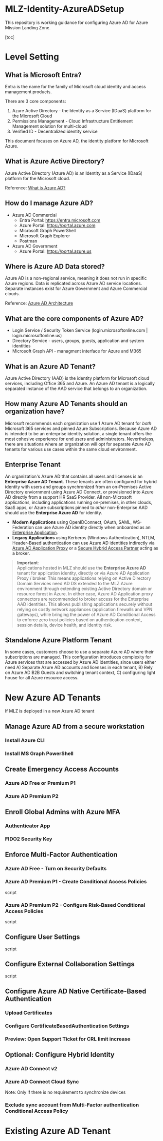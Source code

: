# MLZ-Identity-AzureADSetup
This repository is working guidance for configuring Azure AD for Azure Mission Landing Zone.

[toc]

# Level Setting

## What is Microsoft Entra?
Entra is the name for the family of Microsoft cloud identity and access management products.

There are 3 core components:
1. Azure Active Directory - the Identity as a Service (IDaaS) platform for the Microsoft Cloud
2. Permissions Management - Cloud Infrastructure Entitlement Management solution for multi-cloud
3. Verified ID - Decentralized identity service

This document focuses on Azure AD, the identity platform for Microsoft Azure.

## What is Azure Active Directory?
Azure Active Directory (Azure AD) is an Identity as a Service (IDaaS) platform for the Microsoft cloud.

Reference: [What is Azure AD?](https://docs.microsoft.com/en-us/azure/active-directory/fundamentals/active-directory-whatis)

## How do I manage Azure AD?
- Azure AD Commercial
  - Entra Portal: https://entra.microsoft.com
  - Azure Portal: https://portal.azure.com
  - Microsoft Graph PowerShell
  - Microsoft Graph Explorer
  - Postman
- Azure AD Government
  - Azure Portal: https://portal.azure.us

## Where is Azure AD Data stored?
Azure AD is a non-regional service, meaning it does not run in specific Azure regions. Data is replicated across Azure AD service locations. Separate instances exist for Azure Government and Azure Commercial clouds.

Reference: [Azure AD Architecture](https://docs.microsoft.com/en-us/azure/active-directory/fundamentals/active-directory-architecture)

## What are the core components of Azure AD?
- Login Service / Security Token Service (login.microsoftonline.com | login.microsoftonline.us)
- Directory Service - users, groups, guests, application and system identities
- Microsoft Graph API - managment interface for Azure and M365

## What is an Azure AD Tenant?
Azure Active Directory (AAD) is the identity platform for Microsoft cloud services, including Office 365 and Azure. An Azure AD tenant is a logically separated instance of the AAD service that belongs to an organization. 

## How many Azure AD Tenants should an organization have?
Microsoft recommends each organization use 1 Azure AD tenant for *both* Microsoft 365 services and pinned Azure Subscriptions. Because Azure AD is intended to be an enterprise identity solution, a single tenant offers the most cohesive experience for end users and administrators. Nevertheless, there are situations where an organization will opt for separate Azure AD tenants for various use cases within the same cloud environment.

## Enterprise Tenant
An organization's Azure AD that contains all users and licenses is an **Enterprise Azure AD Tenant**. These tenants are often configured for hybrid identity with users and groups synchronized from an on-Premises Active Directory enviornment using Azure AD Connect, or provisioned into Azure AD directly from a support HR SaaS Provider. All non-Microsoft applications, including applications running on-premises, in other clouds, SaaS apps, or Azure subscriptions pinned to *other* non-Enterprise AAD should use the **Enterprise Azure AD** for identity.
- **Modern Applications** using OpenIDConnect, OAuth, SAML, WS-Federation can use Azure AD identity directly when onboarded as an [Enterprise Application](https://docs.microsoft.com/en-us/azure/active-directory/manage-apps/add-application-portal).
- **Legacy Applications** using Kerberos (Windows Authentication), NTLM, Header-Based authentication can use Azure AD identities indirectly via [Azure AD Application Proxy](https://docs.microsoft.com/en-us/azure/active-directory/app-proxy/application-proxy) or a [Secure Hybrid Access Partner](https://docs.microsoft.com/en-us/azure/active-directory/manage-apps/secure-hybrid-access) acting as a broker.

> **Important**:  
Applications hosted in MLZ should use the **Enterprise Azure AD** tenant for application identity, directly or via Azure AD Application Proxy / broker. This means applications relying on Active Directory Domain Services need AD DS extended to the MLZ Azure environment through extending existing Active Directory domain or resource forest in Azure. 
In either case, Azure AD Application proxy connectors are recommended to broker access for the Enterprise AAD identities. This allows publishing applications securely without relying on costly network appliances (application firewalls and VPN gateways), while bringing the power of Azure AD Conditional Access to enforce zero trust policies based on authentication context, session details, device health, and identity risk.

## Standalone Azure Platform Tenant
In some cases, customers choose to use a separate Azure AD where their subscriptions are managed. This configuration introduces complexity for Azure services that are accessed by Azure AD identities, since users either need A) Separate Azure AD accounts and licenses in each tenant, B) Rely on Azure AD B2B Guests and switching tenant context, C) configuring light house for all Azure resource access.

# New Azure AD Tenants
If MLZ is deployed in a new Azure AD tenant
## Manage Azure AD from a secure workstation
### Install Azure CLI
### Install MS Graph PowerShell

## Create Emergency Access Accounts
### Azure AD Free or Premium P1
### Azure AD Premium P2

## Enroll Global Admins with Azure MFA
### Authenticator App
### FIDO2 Security Key

## Enforce Multi-Factor Authentication
### Azure AD Free - Turn on Security Defaults
### Azure AD Premium P1 - Create Conditional Access Policies
script
### Azure AD Premium P2 - Configure Risk-Based Conditional Access Policies
script
## Configure User Settings
script
## Configure External Collaboration Settings
script
## Configure Azure AD Native Certificate-Based Authentication
### Upload Certificates
### Configure CertificateBasedAuthentication Settings
### Preview: Open Support Ticket for CRL limit increase

## Optional: Configure Hybrid Identity
### Azure AD Connect v2
### Azure AD Connect Cloud Sync
Note: Only if there is no requirement to synchronize devices
### Exclude sync account from Multi-Factor authentication Conditional Access Policy

# Existing Azure AD Tenant
## 
